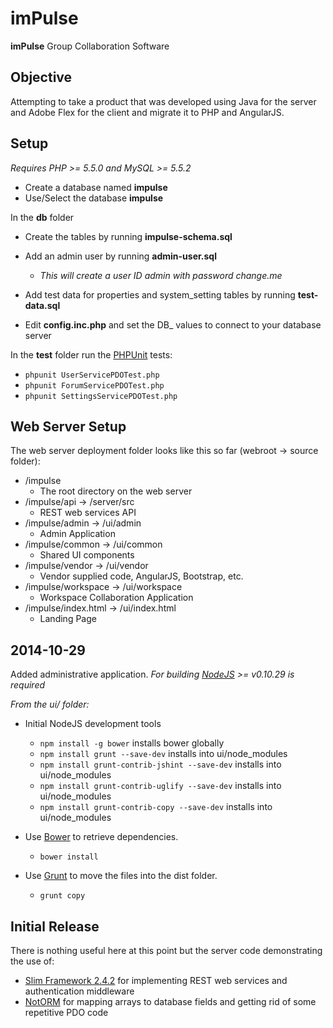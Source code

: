 # imPulse

**imPulse** Group Collaboration Software

## Objective
Attempting to take a product that was developed using Java for the server and Adobe Flex for the client and migrate it to PHP and AngularJS.  

## Setup
*Requires PHP >= 5.5.0 and MySQL >= 5.5.2*

- Create a database named **impulse**
- Use/Select the database **impulse**

In the **db** folder
- Create the tables by running **impulse-schema.sql** 
- Add an admin user by running **admin-user.sql** 
  - _This will create a user ID admin with password *change.me*_  
- Add test data for properties and system_setting tables by running **test-data.sql**

- Edit **config.inc.php** and set the DB_ values to connect to your database server

In the **test** folder run the [PHPUnit](https://phpunit.de/) tests:
- `phpunit UserServicePDOTest.php`
- `phpunit ForumServicePDOTest.php`
- `phpunit SettingsServicePDOTest.php`


## Web Server Setup
The web server deployment folder looks like this so far (webroot -> source folder):
- /impulse 
  - The root directory on the web server 
- /impulse/api       ->    /server/src  
  - REST web services API 
- /impulse/admin     -> /ui/admin  
  - Admin Application 
- /impulse/common     -> /ui/common  
  - Shared UI components 
- /impulse/vendor     -> /ui/vendor  
  - Vendor supplied code, AngularJS, Bootstrap, etc. 
- /impulse/workspace  -> /ui/workspace  
  - Workspace Collaboration Application 
- /impulse/index.html -> /ui/index.html  
  - Landing Page 

## 2014-10-29
Added administrative application.
*For building [NodeJS](http://nodejs.org/) >= v0.10.29 is required*

*From the ui/ folder:*
- Initial NodeJS development tools
  - `npm install -g bower` installs bower globally
  - `npm install grunt --save-dev` installs into ui/node_modules
  - `npm install grunt-contrib-jshint --save-dev` installs into ui/node_modules
  - `npm install grunt-contrib-uglify --save-dev` installs into ui/node_modules
  - `npm install grunt-contrib-copy --save-dev` installs into ui/node_modules

- Use [Bower](http://bower.io/) to retrieve dependencies.
  - `bower install`

- Use [Grunt](http://bower.io/) to move the files into the dist folder.  
  - `grunt copy`

## Initial Release
There is nothing useful here at this point but the server code demonstrating the use of:
- [Slim Framework 2.4.2](http://www.slimframework.com) for implementing REST web services and authentication middleware
- [NotORM](http://www.notorm.com/) for mapping arrays to database fields and getting rid of some repetitive PDO code 


  
